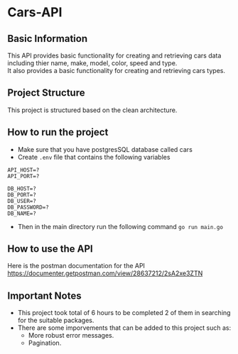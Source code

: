 # Cars-API

## Basic Information
This API provides basic functionality for creating and retrieving cars data including thier name, make, model, color, speed and type.<br>
It also provides a basic functionality for creating and retrieving cars types.<br>

## Project Structure
This project is structured based on the clean architecture.

## How to run the project
- Make sure that you have postgresSQL database called cars
- Create `.env` file that contains the following variables

```
API_HOST=?
API_PORT=?

DB_HOST=?
DB_PORT=?
DB_USER=?
DB_PASSWORD=?
DB_NAME=?
```

- Then in the main directory run the following command `go run main.go`

## How to use the API
Here is the postman documentation for the API https://documenter.getpostman.com/view/28637212/2sA2xe3ZTN

## Important Notes
- This project took total of 6 hours to be completed 2 of them in searching for the suitable packages.
- There are some imporvements that can be added to this project such as:
    - More robust error messages.
    - Pagination.